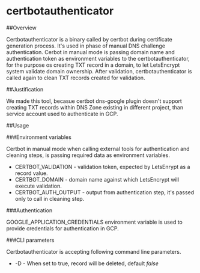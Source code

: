 # certbotauthenticator

##Overview

Certbotauthenticator is a binary called by certbot during certificate generation process. It's used in phase of manual DNS challenge authentication. Cerbot in manual mode is passing domain name and authentication token as environment variables to the certbotauthenticator, for the purpose os creating TXT record in a domain, to let LetsEncrypt system validate domain ownership. After validation, certbotauthenticator is called again to clean TXT records created for validation.

##Justification

We made this tool, becasue certbot dns-google plugin doesn't support creating TXT records within DNS Zone existing in different project, than service account used to authenticate in GCP.

##Usage

###Environment variables

Certbot in manual mode when calling external tools for authentication and cleaning steps, is passing required data as environment variables.

- CERTBOT_VALIDATION - validation token, expected by LetsEnrypt as a record value.
- CERTBOT_DOMAIN - domain name against which LetsEncrypt will execute validation.
- CERTBOT_AUTH_OUTPUT - output from authentication step, it's passed only to call in cleaning step.

###Authentication

GOOGLE_APPLICATION_CREDENTIALS environment variable is used to provide credentials for authentication in GCP.

###CLI parameters

Certbotauthenticator is accepting following command line parameters.

- -D - When set to true, record will be deleted, default _false_
